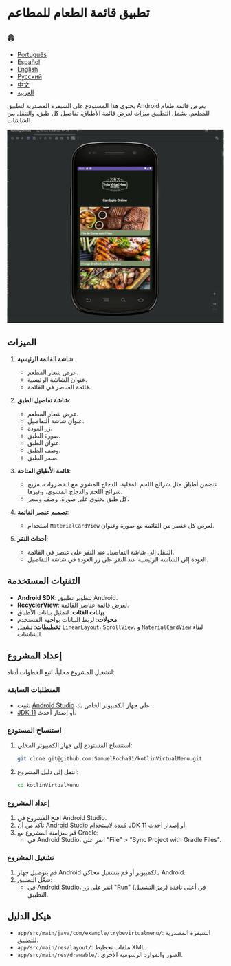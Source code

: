# تطبيق قائمة الطعام للمطاعم

<h2>🌐</h2>
<ul>
  <li><a href="https://github.com/SamuelRocha91/kotlinVirtualMenu" target="_blank">Português</a></li>
  <li><a href="https://github.com/SamuelRocha91/kotlinVirtualMenu/blob/main/README_es.md" target="_blank">Español</a></li>
  <li><a href="https://github.com/SamuelRocha91/kotlinVirtualMenu/blob/main/README_en.md" target="_blank">English</a></li>
  <li><a href="https://github.com/SamuelRocha91/kotlinVirtualMenu/blob/main/README_ru.md" target="_blank">Русский</a></li>
  <li><a href="https://github.com/SamuelRocha91/kotlinVirtualMenu/blob/main/README_ch.md" target="_blank">中文</a></li>
  <li><a href="https://github.com/SamuelRocha91/kotlinVirtualMenu/blob/main/README_ar.md" target="_blank">العربية</a></li>
</ul>

يحتوي هذا المستودع على الشيفرة المصدرية لتطبيق Android يعرض قائمة طعام للمطعم. يشمل التطبيق ميزات لعرض قائمة الأطباق، تفاصيل كل طبق، والتنقل بين الشاشات.

![معاينة التطبيق](./assets/menuVirtual.gif)

## الميزات

1. **شاشة القائمة الرئيسية**:
   - عرض شعار المطعم.
   - عنوان الشاشة الرئيسية.
   - قائمة العناصر في القائمة.

2. **شاشة تفاصيل الطبق**:
   - عرض شعار المطعم.
   - عنوان شاشة التفاصيل.
   - زر العودة.
   - صورة الطبق.
   - عنوان الطبق.
   - وصف الطبق.
   - سعر الطبق.

3. **قائمة الأطباق المتاحة**:
   - تتضمن أطباق مثل شرائح اللحم المقلية، الدجاج المشوي مع الخضروات، مزيج شرائح اللحم والدجاج المشوي، وغيرها.
   - كل طبق يحتوي على صورة، وصف وسعر.

4. **تصميم عنصر القائمة**:
   - استخدام `MaterialCardView` لعرض كل عنصر من القائمة مع صورة وعنوان.

5. **أحداث النقر**:
   - التنقل إلى شاشة التفاصيل عند النقر على عنصر في القائمة.
   - العودة إلى الشاشة الرئيسية عند النقر على زر العودة في شاشة التفاصيل.

## التقنيات المستخدمة

- **Android SDK**: لتطوير تطبيق Android.
- **RecyclerView**: لعرض قائمة عناصر القائمة.
- **بيانات الفئات**: لتمثيل بيانات الأطباق.
- **محولات**: لربط البيانات بواجهة المستخدم.
- **تخطيطات**: تشمل `LinearLayout`، `ScrollView`، و `MaterialCardView` لبناء الشاشات.

## إعداد المشروع

لتشغيل المشروع محلياً، اتبع الخطوات أدناه:

### المتطلبات السابقة

- تثبيت [Android Studio](https://developer.android.com/studio) على جهاز الكمبيوتر الخاص بك.
- [JDK 11](https://www.oracle.com/java/technologies/javase-jdk11-downloads.html) أو إصدار أحدث.

### استنساخ المستودع

1. استنساخ المستودع إلى جهاز الكمبيوتر المحلي:
   ```bash
   git clone git@github.com:SamuelRocha91/kotlinVirtualMenu.git
   ```

2. انتقل إلى دليل المشروع:
   ```bash
   cd kotlinVirtualMenu
   ```

### إعداد المشروع

1. افتح المشروع في Android Studio.
2. تأكد من أن Android Studio مُعدة لاستخدام JDK 11 أو إصدار أحدث.
3. قم بمزامنة المشروع مع Gradle:
   - في Android Studio، انقر على "File" > "Sync Project with Gradle Files".

### تشغيل المشروع

1. قم بتوصيل جهاز Android بالكمبيوتر أو قم بتشغيل محاكي Android.
2. شغّل التطبيق:
   - في Android Studio، انقر على زر "Run" (رمز التشغيل) في أعلى نافذة التطبيق.

## هيكل الدليل

- `app/src/main/java/com/example/trybevirtualmenu/`: الشيفرة المصدرية للتطبيق.
- `app/src/main/res/layout/`: ملفات تخطيط XML.
- `app/src/main/res/drawable/`: الصور والموارد الرسومية الأخرى.

